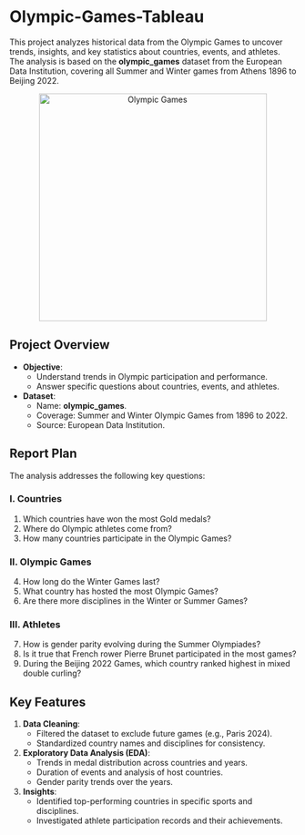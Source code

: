 # Olympic-Games-Tableau
This project analyzes historical data from the Olympic Games to uncover trends, insights, and key statistics about countries, events, and athletes. The analysis is based on the **olympic_games** dataset from the European Data Institution, covering all Summer and Winter games from Athens 1896 to Beijing 2022.

<p align="center">
  <img src="https://img-s-msn-com.akamaized.net/tenant/amp/entityid/AA1IAyTM.img?w=1200&h=675&m=4&q=89" 
       alt="Olympic Games" 
       width="400"/>
</p>


## Project Overview
- **Objective**:
  - Understand trends in Olympic participation and performance.
  - Answer specific questions about countries, events, and athletes.
- **Dataset**:
  - Name: **olympic_games**.
  - Coverage: Summer and Winter Olympic Games from 1896 to 2022.
  - Source: European Data Institution.


## Report Plan
The analysis addresses the following key questions:

### I. Countries
1. Which countries have won the most Gold medals?
2. Where do Olympic athletes come from?
3. How many countries participate in the Olympic Games?

### II. Olympic Games
4. How long do the Winter Games last?
5. What country has hosted the most Olympic Games?
6. Are there more disciplines in the Winter or Summer Games?

### III. Athletes
7. How is gender parity evolving during the Summer Olympiades?
8. Is it true that French rower Pierre Brunet participated in the most games?
9. During the Beijing 2022 Games, which country ranked highest in mixed double curling?


## Key Features
1. **Data Cleaning**:
   - Filtered the dataset to exclude future games (e.g., Paris 2024).
   - Standardized country names and disciplines for consistency.
2. **Exploratory Data Analysis (EDA)**:
   - Trends in medal distribution across countries and years.
   - Duration of events and analysis of host countries.
   - Gender parity trends over the years.
3. **Insights**:
   - Identified top-performing countries in specific sports and disciplines.
   - Investigated athlete participation records and their achievements.

